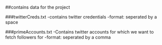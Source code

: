 ##contains data for the project

###twitterCreds.txt
	-contains  twitter credentials
	-format: <access key> <access key secrect> <api key> <api key secret> seperated by a space

###primeAccounts.txt
	-Contains twitter accounts for which we want to fetch followers for
	-format: <screen name> <name> <number of followers to be fetched> seperated by a comma
	

